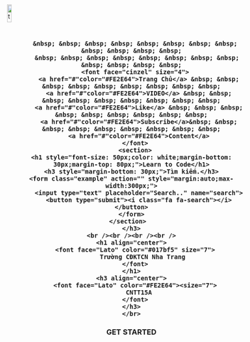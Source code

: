 <DOCTYPE html>
<html lang="en">
<head>
    <meta charset="utf-8">
  <title>
    Nguyễn Thanh Trịnh
  </title>
  <style>
     img {
 position: absolute;
 top: 10px;
 left: 200px; 
   }
  </style>
  </head>
  <body background="12.jpg">
    <img src="123.jpg" alt="text" width="10%">
    <br />
    <h3 align="center">
      
      &nbsp; &nbsp; &nbsp; &nbsp; &nbsp; &nbsp; &nbsp; &nbsp; &nbsp; &nbsp; &nbsp; &nbsp;
       &nbsp; &nbsp; &nbsp; &nbsp; &nbsp; &nbsp; &nbsp; &nbsp; &nbsp; &nbsp; &nbsp; &nbsp;
      <font face="cinzel" size="4">
        <a href="#"color="#FE2E64">Trang Chủ</a> &nbsp; &nbsp; &nbsp; &nbsp; &nbsp; &nbsp; &nbsp; &nbsp; &nbsp;
        <a href="#"color="#FE2E64">VIDEO</a> &nbsp; &nbsp; &nbsp; &nbsp; &nbsp; &nbsp; &nbsp; &nbsp; &nbsp;
        <a href="#"color="#FE2E64">Like</a> &nbsp; &nbsp; &nbsp; &nbsp; &nbsp; &nbsp; &nbsp; &nbsp; &nbsp;
        <a href="#"color="#FE2E64">Subscribe</a>&nbsp; &nbsp; &nbsp; &nbsp; &nbsp; &nbsp; &nbsp; &nbsp; &nbsp;
        <a href="#"color="#FE2E64">Content</a>
      </font>
      <section>
    <h1 style="font-size: 50px;color: white;margin-bottom: 30px;margin-top: 80px;">Learn to Code</h1>
    <h3 style="margin-bottom: 30px;">Tìm kiếm.</h3>
    <form class="example" action="" style="margin:auto;max-width:300px;">
        <input type="text" placeholder="Search.." name="search">
        <button type="submit"><i class="fa fa-search"></i></button>
    </form>
    </section>  
    </h3>
    <br /><br /><br /><br />
    <h1 align="center">
      <font face="Lato" color="#017bf5" size="7">
          Trường CĐKTCN Nha Trang
      </font>
    </h1>
    <h3 align="center">
      <font face="Lato" color="#FE2E64"><size="7">
        CNTT15A
      </font>
    </h3>
    </br>
  <h3 align="center">
    <a hred="#">GET STARTED</a>
  </h3> 
  </body>
  </html>
